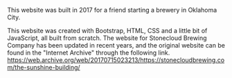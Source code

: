 This website was built in 2017 for a friend starting a brewery in Oklahoma City. 

This website was created with Bootstrap, HTML, CSS and a little bit of JavaScript, all built from scratch. 
The website for Stonecloud Brewing Company has been updated in recent years, and the original website can
be found in the "Internet Archive" through the following link. https://web.archive.org/web/20170715023213/https://stonecloudbrewing.com/the-sunshine-building/
